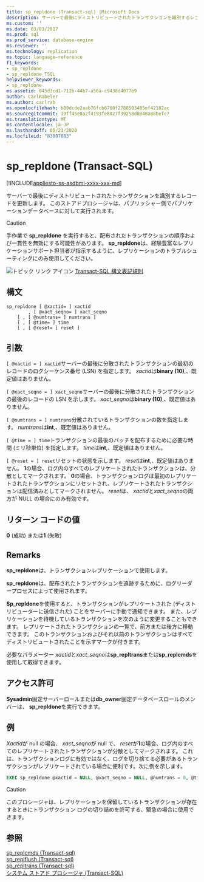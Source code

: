 ```yaml
---
title: sp_repldone (Transact-sql) |Microsoft Docs
description: サーバーで最後にディストリビュートされたトランザクションを識別するレコードを更新します。 このストアドプロシージャは、パブリッシャー側のパブリケーションデータベースで実行されます。
ms.custom: ''
ms.date: 03/03/2017
ms.prod: sql
ms.prod_service: database-engine
ms.reviewer: ''
ms.technology: replication
ms.topic: language-reference
f1_keywords:
- sp_repldone
- sp_repldone_TSQL
helpviewer_keywords:
- sp_repldone
ms.assetid: 045d3cd1-712b-44b7-a56a-c9438d4077b9
author: CarlRabeler
ms.author: carlrab
ms.openlocfilehash: b89dcde2aab76fcb6760f2788503485ef42182ac
ms.sourcegitcommit: 19ff45e8a2f4193fe8827f39258d8040a88befc7
ms.translationtype: MT
ms.contentlocale: ja-JP
ms.lasthandoff: 05/23/2020
ms.locfileid: "83807883"
---
```

# <a name="sp_repldone-transact-sql"></a>sp_repldone (Transact-SQL)
[!INCLUDE[appliesto-ss-asdbmi-xxxx-xxx-md](../../includes/appliesto-ss-asdbmi-xxxx-xxx-md.md)]

  サーバーで最後にディストリビュートされたトランザクションを識別するレコードを更新します。 このストアドプロシージャは、パブリッシャー側でパブリケーションデータベースに対して実行されます。  
  
> [!CAUTION]  
>  手作業で **sp_repldone** を実行すると、配布されたトランザクションの順序および一貫性を無効にする可能性があります。 **sp_repldone**は、経験豊富なレプリケーションサポート担当者が指示するように、レプリケーションのトラブルシューティングにのみ使用してください。  
  
 ![トピック リンク アイコン](../../database-engine/configure-windows/media/topic-link.gif "トピック リンク アイコン") [Transact-SQL 構文表記規則](../../t-sql/language-elements/transact-sql-syntax-conventions-transact-sql.md)  
  
## <a name="syntax"></a>構文  
  
```
sp_repldone [ @xactid= ] xactid   
        , [ @xact_seqno= ] xact_seqno   
    [ , [ @numtrans= ] numtrans ]   
    [ , [ @time= ] time   
    [ , [ @reset= ] reset ]  
```  
  
## <a name="arguments"></a>引数  
`[ @xactid = ] xactid`サーバーの最後に分散されたトランザクションの最初のレコードのログシーケンス番号 (LSN) を指定します。 *xactid*は**binary (10)**,、既定値はありません。  
  
`[ @xact_seqno = ] xact_seqno`サーバーの最後に分散されたトランザクションの最後のレコードの LSN を示します。 *xact_seqno*は**binary (10)**,、既定値はありません。  
  
`[ @numtrans = ] numtrans`分散されているトランザクションの数を指定します。 *numtrans*は**int**,、既定値はありません。  
  
`[ @time = ] time`トランザクションの最後のバッチを配布するために必要な時間 (ミリ秒単位) を指定します。 *time*は**int**,、既定値はありません。  
  
`[ @reset = ] reset`リセットの状態を示します。 *reset*は**int**,、既定値はありません。 **1**の場合、ログ内のすべてのレプリケートされたトランザクションは、分散としてマークされます。 **0**の場合、トランザクションログは最初のレプリケートされたトランザクションにリセットされ、レプリケートされたトランザクションは配信済みとしてマークされません。 *reset*は、 *xactid*と*xact_seqno*の両方が NULL の場合にのみ有効です。  
  
## <a name="return-code-values"></a>リターン コードの値  
 **0** (成功) または**1** (失敗)  
  
## <a name="remarks"></a>Remarks  
 **sp_repldone**は、トランザクションレプリケーションで使用します。  
  
 **sp_repldone**は、配布されたトランザクションを追跡するために、ログリーダープロセスによって使用されます。  
  
 **Sp_repldone**を使用すると、トランザクションがレプリケートされた (ディストリビューターに送信された) ことをサーバーに手動で通知できます。 また、レプリケーションを待機しているトランザクションを次のように変更することもできます。 レプリケートされたトランザクションの一覧で、前方または後方に移動できます。 このトランザクションおよびそれ以前のトランザクションはすべてディストリビュートされたことを示すマークが付きます。  
  
 必要なパラメーター *xactid*と*xact_seqno*は**sp_repltrans**または**sp_replcmds**を使用して取得できます。  
  
## <a name="permissions"></a>アクセス許可  
 **Sysadmin**固定サーバーロールまたは**db_owner**固定データベースロールのメンバーは、 **sp_repldone**を実行できます。  
  
## <a name="examples"></a>例  
 *Xactid*が null の場合、 *xact_seqno*が null で、 *reset*が**1**の場合、ログ内のすべてのレプリケートされたトランザクションが分散としてマークされます。 これは、トランザクションログに有効ではなく、ログを切り捨てる必要があるトランザクションがレプリケートされている場合に便利です。次に例を示します。  
  
```sql
EXEC sp_repldone @xactid = NULL, @xact_seqno = NULL, @numtrans = 0, @time = 0, @reset = 1  
```  
  
> [!CAUTION]  
>  このプロシージャは、レプリケーションを保留しているトランザクションが存在するときにトランザクション ログの切り詰めを許可する、緊急の場合に使用できます。  
  
## <a name="see-also"></a>参照  
 [sp_replcmds &#40;Transact-sql&#41;](../../relational-databases/system-stored-procedures/sp-replcmds-transact-sql.md)   
 [sp_replflush &#40;Transact-sql&#41;](../../relational-databases/system-stored-procedures/sp-replflush-transact-sql.md)   
 [sp_repltrans &#40;Transact-sql&#41;](../../relational-databases/system-stored-procedures/sp-repltrans-transact-sql.md)   
 [システム ストアド プロシージャ &#40;Transact-SQL&#41;](../../relational-databases/system-stored-procedures/system-stored-procedures-transact-sql.md)  
